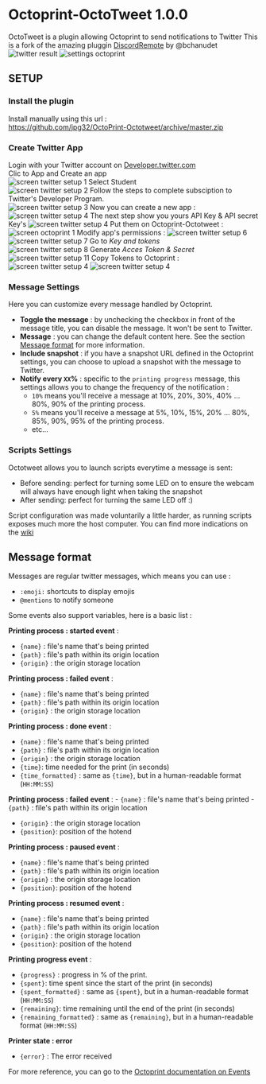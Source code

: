 # Octoprint-OctoTweet 1.0.0

OctoTweet is a plugin allowing Octoprint to send notifications to Twitter
This is a fork of the amazing pluggin [DiscordRemote](https://plugins.octoprint.org/plugins/DiscordRemote/) by @bchanudet
![twitter result](assets/img/twitter.jpg)
![settings octoprint](assets/img/settings.jpg)
## SETUP
### Install the plugin
Install manually using this url :  
https://github.com/jpg32/OctoPrint-Octotweet/archive/master.zip  

### Create Twitter App 
Login with your Twitter account on [Developer.twitter.com](https://developer.twitter.com/en)  
Clic to App and Create an app  
![screen twitter setup 1](assets/docs/twitter_setup_1.JPG)
Select Student  
![screen twitter setup 2](assets/docs/twitter_setup_2.JPG)
Follow the steps to complete subsciption to Twitter's Developer Program.  
![screen twitter setup 3](assets/docs/twitter_setup_3.JPG)
Now you can create a new app :  
![screen twitter setup 4](assets/docs/twitter_setup_4.JPG)
The next step show you yours API Key & API secret Key's 
![screen twitter setup 4](assets/docs/twitter_setup_5.JPG)
Put them on Octoprint-Octotweet :  
![screen octoprint 1](assets/docs/octoprint_1.JPG)
Modify app's permissions :
![screen twitter setup 6](assets/docs/twitter_setup_6.JPG)
![screen twitter setup 7](assets/docs/twitter_setup_7.JPG)
Go to *Key and tokens*  
![screen twitter setup 8](assets/docs/twitter_setup_8.JPG)
Generate *Acces Token & Secret*
![screen twitter setup 11](assets/docs/twitter_setup_11.JPG)
Copy Tokens to Octoprint :
![screen twitter setup 4](assets/docs/twitter_setup_12.JPG)
![screen twitter setup 4](assets/docs/octoprint_2.JPG)

### Message Settings

Here you can customize every message handled by Octoprint.

- **Toggle the message** : by unchecking the checkbox in front of the message title, you can disable the message. It won't be sent to Twitter.
- **Message** : you can change the default content here. See the section [Message format](#message-format) for more information.
- **Include snapshot** : if you have a snapshot URL defined in the Octoprint settings, you can choose to upload a snapshot with the message to Twitter.
- **Notify every `XX`%** : specific to the `printing progress` message, this settings allows you to change the frequency of the notification :
    - `10%` means you'll receive a message at 10%, 20%, 30%, 40% ... 80%, 90% of the printing process.
    - `5%` means you'll receive a message at 5%, 10%, 15%, 20% ... 80%, 85%, 90%, 95% of the printing process.
    - etc...

### Scripts Settings

Octotweet allows you to launch scripts everytime a message is sent:

- Before sending: perfect for turning some LED on to ensure the webcam will always have enough light when taking the snapshot
- After sending: perfect for turning the same LED off :)

Script configuration was made voluntarily a little harder, as running scripts exposes much more the host computer. You can find more indications on the [wiki](https://github.com/bchanudet/OctoPrint-Octorant/wiki/Launching-scripts)

## Message format  

Messages are regular twitter messages, which means you can use :
- `:emoji:` shortcuts to display emojis
- `@mentions` to notify someone

Some events also support variables, here is a basic list :

**Printing process : started event** :
- `{name}` : file's name that's being printed
- `{path}` : file's path within its origin location
- `{origin}` : the origin storage location

**Printing process : failed event** :
- `{name}` : file's name that's being printed
- `{path}` : file's path within its origin location
- `{origin}` : the origin storage location

**Printing process : done event** :
- `{name}` : file's name that's being printed
- `{path}` : file's path within its origin location
- `{origin}` : the origin storage location
- `{time}`: time needed for the print (in seconds)
- `{time_formatted}` : same as `{time}`, but in a human-readable format (`HH:MM:SS`)

**Printing process : failed event** :                                                                                                                                                                          - `{name}` : file's name that's being printed                                                                                                                                                                  - `{path}` : file's path within its origin location
- `{origin}` : the origin storage location
- `{position}`: position of the hotend

**Printing process : paused event** :
- `{name}` : file's name that's being printed
- `{path}` : file's path within its origin location
- `{origin}` : the origin storage location
- `{position}`: position of the hotend

**Printing process : resumed event** :
- `{name}` : file's name that's being printed
- `{path}` : file's path within its origin location
- `{origin}` : the origin storage location
- `{position}`: position of the hotend

**Printing progress event** :
- `{progress}` : progress in % of the print.
- `{spent}`: time spent since the start of the print (in seconds)
- `{spent_formatted}` : same as `{spent}`, but in a human-readable format (`HH:MM:SS`)
- `{remaining}`: time remaining until the end of the print (in seconds)
- `{remaining_formatted}` : same as `{remaining}`, but in a human-readable format (`HH:MM:SS`)

**Printer state : error**
- `{error}` : The error received

For more reference, you can go to the [Octoprint documentation on Events](http://docs.octoprint.org/en/master/events/index.html#sec-events-available-events) 
